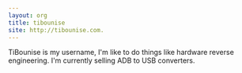 ```yaml
---
layout: org
title: tibounise
site: http://tibounise.com.
---
```


TiBounise is my username, I'm like to do things like hardware reverse engineering. I'm currently selling ADB to USB converters.
